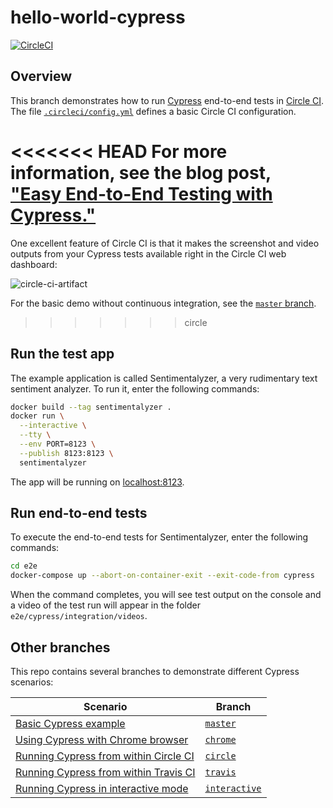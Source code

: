 # hello-world-cypress

[![CircleCI](https://circleci.com/gh/mtlynch/hello-world-cypress/tree/circle.svg?style=svg)](https://circleci.com/gh/mtlynch/hello-world-cypress/tree/circle)

## Overview

This branch demonstrates how to run [Cypress](https://cypress.io) end-to-end tests in [Circle CI](https://circleci.com). The file [`.circleci/config.yml`](https://github.com/mtlynch/hello-world-cypress/blob/circle/.circleci/config.yml) defines a basic Circle CI configuration.

<<<<<<< HEAD
For more information, see the blog post, ["Easy End-to-End Testing with Cypress."](https://mtlynch.io/painless-web-app-testing)
=======
One excellent feature of Circle CI is that it makes the screenshot and video outputs from your Cypress tests available right in the Circle CI web dashboard:

![circle-ci-artifact](https://user-images.githubusercontent.com/7783288/56669425-20484e00-667f-11e9-8424-7c05b2e507ee.jpg)

For the basic demo without continuous integration, see the [`master` branch](https://github.com/mtlynch/hello-world-cypress).
>>>>>>> circle

## Run the test app

The example application is called Sentimentalyzer, a very rudimentary text sentiment analyzer. To run it, enter the following commands:

```bash
docker build --tag sentimentalyzer .
docker run \
  --interactive \
  --tty \
  --env PORT=8123 \
  --publish 8123:8123 \
  sentimentalyzer
```

The app will be running on [localhost:8123](http://localhost:8123).

## Run end-to-end tests

To execute the end-to-end tests for Sentimentalyzer, enter the following commands:

```bash
cd e2e
docker-compose up --abort-on-container-exit --exit-code-from cypress
```

When the command completes, you will see test output on the console and a video of the test run will appear in the folder `e2e/cypress/integration/videos`.

## Other branches

This repo contains several branches to demonstrate different Cypress scenarios:

| Scenario | Branch |
|----------|---------|
| [Basic Cypress example](https://github.com/mtlynch/hello-world-cypress) | [`master`](https://github.com/mtlynch/hello-world-cypress) |
| [Using Cypress with Chrome browser](https://github.com/mtlynch/hello-world-cypress/tree/chrome) | [`chrome`](https://github.com/mtlynch/hello-world-cypress/tree/chrome) |
| [Running Cypress from within Circle CI](https://github.com/mtlynch/hello-world-cypress/tree/circle) | [`circle`](https://github.com/mtlynch/hello-world-cypress/tree/circle) |
| [Running Cypress from within Travis CI](https://github.com/mtlynch/hello-world-cypress/tree/travis) | [`travis`](https://github.com/mtlynch/hello-world-cypress/tree/travis) |
| [Running Cypress in interactive mode](https://github.com/mtlynch/hello-world-cypress/tree/interactive) | [`interactive`](https://github.com/mtlynch/hello-world-cypress/tree/interactive) |
